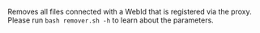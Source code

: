 Removes all files connected with a WebId that is registered via the proxy. Please run `bash remover.sh -h` to learn about the parameters.
